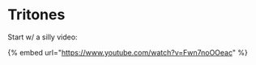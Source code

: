 # Tritones

Start w/ a silly video:

{% embed url="https://www.youtube.com/watch?v=Fwn7noOOeac" %}





